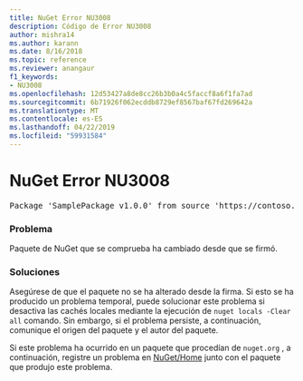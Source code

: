 ```yaml
---
title: NuGet Error NU3008
description: Código de Error NU3008
author: mishra14
ms.author: karann
ms.date: 8/16/2018
ms.topic: reference
ms.reviewer: anangaur
f1_keywords:
- NU3008
ms.openlocfilehash: 12d53427a8de8cc26b3b0a4c5faccf8a6f1fa7ad
ms.sourcegitcommit: 6b71926f062ecddb8729ef8567baf67fd269642a
ms.translationtype: MT
ms.contentlocale: es-ES
ms.lasthandoff: 04/22/2019
ms.locfileid: "59931584"
---
```

# <a name="nuget-error-nu3008"></a>NuGet Error NU3008

<pre>Package 'SamplePackage v1.0.0' from source 'https://contoso.com/index.json': The package integrity check failed.</pre>

### <a name="issue"></a>Problema

Paquete de NuGet que se comprueba ha cambiado desde que se firmó.


### <a name="solution"></a>Soluciones

Asegúrese de que el paquete no se ha alterado desde la firma. Si esto se ha producido un problema temporal, puede solucionar este problema si desactiva las cachés locales mediante la ejecución de `nuget locals -Clear all` comando. Sin embargo, si el problema persiste, a continuación, comunique el origen del paquete y el autor del paquete.

Si este problema ha ocurrido en un paquete que procedían de `nuget.org` , a continuación, registre un problema en [NuGet/Home](https://github.com/NuGet/Home/issues) junto con el paquete que produjo este problema.


